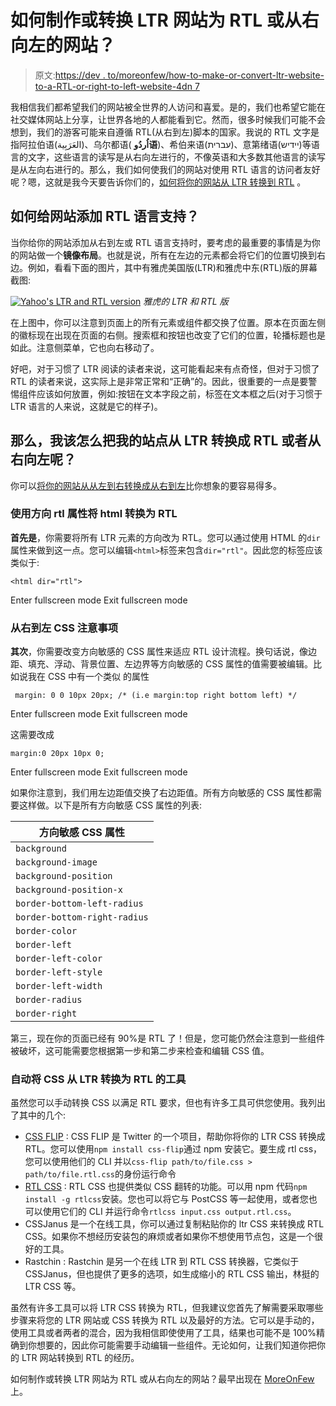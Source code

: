 # 如何制作或转换 LTR 网站为 RTL 或从右向左的网站？

> 原文:[https://dev . to/moreonfew/how-to-make-or-convert-ltr-website-to-a-RTL-or-right-to-left-website-4dn 7](https://dev.to/moreonfew/how-to-make-or-convert-ltr-website-to-a-rtl-or-right-to-left-website-4dn7)

我相信我们都希望我们的网站被全世界的人访问和喜爱。是的，我们也希望它能在社交媒体网站上分享，让世界各地的人都能看到它。然而，很多时候我们可能不会想到，我们的游客可能来自遵循 RTL(从右到左)脚本的国家。我说的 RTL 文字是指阿拉伯语(العَرَبِية‎)、乌尔都语( **اُردُو语**)、希伯来语(עברית)、意第绪语(יידיש)等语言的文字，这些语言的读写是从右向左进行的，不像英语和大多数其他语言的读写是从左向右进行的。那么，我们如何使我们的网站对使用 RTL 语言的访问者友好呢？嗯，这就是我今天要告诉你们的，[如何将你的网站从 LTR 转换到 RTL](https://www.moreonfew.com/how-to-convert-ltr-website-to-rtl-website/) 。

## 如何给网站添加 RTL 语言支持？

当你给你的网站添加从右到左或 RTL 语言支持时，要考虑的最重要的事情是为你的网站做一个**镜像布局**。也就是说，所有在左边的元素都会将它们的位置切换到右边。例如，看看下面的图片，其中有雅虎美国版(LTR)和雅虎中东(RTL)版的屏幕截图:

[![Yahoo's LTR and RTL version](../Images/af48148243e856b249db9d8bfb54d495.png)](https://res.cloudinary.com/practicaldev/image/fetch/s--RvocRdOJ--/c_limit%2Cf_auto%2Cfl_progressive%2Cq_auto%2Cw_880/https://i1.wp.com/www.moreonfew.com/wp-content/uploads/2015/11/Mirror_Layout_website.jpg%3Fresize%3D700%252C600%26ssl%3D1) 
*雅虎的 LTR 和 RTL 版*

在上图中，你可以注意到页面上的所有元素或组件都交换了位置。原本在页面左侧的徽标现在出现在页面的右侧。搜索框和按钮也改变了它们的位置，轮播标题也是如此。注意侧菜单，它也向右移动了。

好吧，对于习惯了 LTR 阅读的读者来说，这可能看起来有点奇怪，但对于习惯了 RTL 的读者来说，这实际上是非常正常和“正确”的。因此，很重要的一点是要警惕组件应该如何放置，例如:按钮在文本字段之前，标签在文本框之后(对于习惯于 LTR 语言的人来说，这就是它的样子)。

## 那么，我该怎么把我的站点从 LTR 转换成 RTL 或者从右向左呢？

你可以[将你的网站从从左到右转换成从右到左](https://www.moreonfew.com/how-to-convert-ltr-website-to-rtl-website/)比你想象的要容易得多。

### 使用方向 rtl 属性将 html 转换为 RTL

**首先是**，你需要将所有 LTR 元素的方向改为 RTL。您可以通过使用 HTML 的`dir`属性来做到这一点。您可以编辑`<html>`标签来包含`dir="rtl"`。因此您的标签应该类似于:

```
<html dir="rtl"> 
```

Enter fullscreen mode Exit fullscreen mode

### 从右到左 CSS 注意事项

**其次**，你需要改变方向敏感的 CSS 属性来适应 RTL 设计流程。换句话说，像边距、填充、浮动、背景位置、左边界等方向敏感的 CSS 属性的值需要被编辑。比如说我在 CSS 中有一个类似
的属性

```
 margin: 0 0 10px 20px; /* (i.e margin:top right bottom left) */ 
```

Enter fullscreen mode Exit fullscreen mode

这需要改成

```
margin:0 20px 10px 0; 
```

Enter fullscreen mode Exit fullscreen mode

如果你注意到，我们用左边距值交换了右边距值。所有方向敏感的 CSS 属性都需要这样做。以下是所有方向敏感 CSS 属性的列表:

| 方向敏感 CSS 属性 |
| --- |
| `background` |
| `background-image` |
| `background-position` |
| `background-position-x` |
| `border-bottom-left-radius` |
| `border-bottom-right-radius` |
| `border-color` |
| `border-left` |
| `border-left-color` |
| `border-left-style` |
| `border-left-width` |
| `border-radius` |
| `border-right` |

第三，现在你的页面已经有 90%是 RTL 了！但是，您可能仍然会注意到一些组件被破坏，这可能需要您根据第一步和第二步来检查和编辑 CSS 值。

### 自动将 CSS 从 LTR 转换为 RTL 的工具

虽然您可以手动转换 CSS 以满足 RTL 要求，但也有许多工具可供您使用。我列出了其中的几个:

*   [CSS FLIP](https://github.com/twitter/css-flip) : CSS FLIP 是 Twitter 的一个项目，帮助你将你的 LTR CSS 转换成 RTL。您可以使用`npm install css-flip`通过 npm 安装它。要生成 rtl css，您可以使用他们的 CLI 并以`css-flip path/to/file.css > path/to/file.rtl.css`的身份运行命令
*   [RTL CSS](https://github.com/MohammadYounes/rtlcss) : RTL CSS 也提供类似 CSS 翻转的功能。可以用 npm 代码`npm install -g rtlcss`安装。您也可以将它与 PostCSS 等一起使用，或者您也可以使用它们的 CLI 并运行命令`rtlcss input.css output.rtl.css`。
*   CSSJanus 是一个在线工具，你可以通过复制粘贴你的 ltr CSS 来转换成 RTL CSS。如果你不想经历安装包的麻烦或者如果你不想使用节点包，这是一个很好的工具。
*   Rastchin : Rastchin 是另一个在线 LTR 到 RTL CSS 转换器，它类似于 CSSJanus，但也提供了更多的选项，如生成缩小的 RTL CSS 输出，林挺的 LTR CSS 等。

虽然有许多工具可以将 LTR CSS 转换为 RTL，但我建议您首先了解需要采取哪些步骤来将您的 LTR 网站或 CSS 转换为 RTL 以及最好的方法。它可以是手动的，使用工具或者两者的混合，因为我相信即使使用了工具，结果也可能不是 100%精确到你想要的，因此你可能需要手动编辑一些组件。无论如何，让我们知道你把你的 LTR 网站转换到 RTL 的经历。

如何制作或转换 LTR 网站为 RTL 或从右向左的网站？最早出现在 [MoreOnFew](https://www.moreonfew.com) 上。